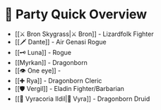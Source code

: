 #  👤 Party Quick Overview
 - [[⚔️ Bron Skygrass|⚔️ Bron]] - Lizardfolk Fighter
 - [[🗡️ Dante]] - Air Genasi Rogue
 - [[🗝️ Luna]] - Rogue
 - [[Myrkan]] - Dragonborn
 - [[👁️ One eye]] - 
 - [[✚ Rya]] - Dragonborn Cleric
 - [[🛡️ Vergil]] - Eladin Fighter/Barbarian
- [[🍃 Vyracoria Ildil|🍃 Vyra]] - Dragonborn Druid
 
